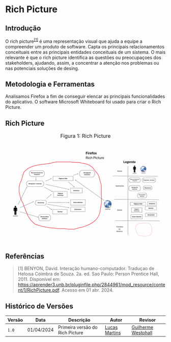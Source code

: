 # Rich Picture

## Introdução
O rich picture<sup><a href="#Referências">[1]</a></sup> é uma representação visual que ajuda a equipe a compreender um produto de software. Capta os principais relacionamentos conceituais entre as principais entidades conceituais de um sistema. O mais relevante é que o rich picture identifica as questões ou preocupaçoes dos stakeholders, ajudando, assim, a concentrar a atenção nos problemas ou nas potenciais soluções de desing.

## Metodologia e Ferramentas
Analisamos Firefox a fim de conseguir elencar as principais funcionalidades do aplicativo. O software Microsoft Whiteboard foi usado para criar o Rich Picture.

## Rich Picture

<font size="3"><p style="text-align: center">Figura 1: Rich Picture</p></font>

<img src="https://github.com/Requisitos-de-Software/2024.1-Firefox/blob/main/docs/images/RichPicture.png?raw=true">

## Referências
> [1] BENYON, David. Interação humano-computador. Traduçao de Heloısa Coimbra de Souza. 2a. ed. Sao Paulo: Person Prentice Hall, 2011. Disponível em: <https://aprender3.unb.br/pluginfile.php/2844961/mod_resource/content/1/RichPicture.pdf>. Acesso em 01 abr. 2024.

## Histórico de Versões

Versão  | Data | Descrição | Autor | Revisor
-------- | ------ | ------ | ---------- | ----------
`1.0` | 01/04/2024 | Primeira versão do Rich Picture  | [Lucas Martins](https://github.com/martinsglucas) | [Guilherme Westphall](https://github.com/west7)
